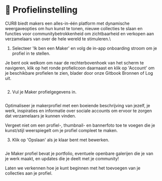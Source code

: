 # 🎨 Profielinstelling

CUR8 biedt makers een alles-in-één platform met dynamische weergaveopties om hun kunst te tonen, nieuwe collecties te slaan en functies voor communitybetrokkenheid om zichtbaarheid en verkopen aan verzamelaars van over de hele wereld te stimuleren.\

1. Selecteer 'Ik ben een Maker' en volg de in-app onboarding stroom om je profiel in te stellen.

Je bent ook welkom om naar de rechterbovenhoek van het scherm te navigeren, klik op het ronde profielicoon daarnaast en klik op 'Account' om je beschikbare profielen te zien, blader door onze Gitbook Bronnen of Log uit.

<figure><img src="../.gitbook/assets/Screenshot 2025-01-03 at 07.47.41.png" alt=""><figcaption></figcaption></figure>

2. Vul je Maker profielgegevens in.

<figure><img src="../.gitbook/assets/Screenshot 2024-12-04 at 08.02.51.png" alt=""><figcaption></figcaption></figure>

Optimaliseer je makerprofiel met een boeiende beschrijving van jezelf, je werk, inspiraties en informatie over sociale accounts om ervoor te zorgen dat verzamelaars je kunnen vinden.

Vergeet niet om een profiel-, thumbnail- en bannerfoto toe te voegen die je kunst/stijl weerspiegelt om je profiel compleet te maken.

3. Klik op 'Opslaan' als je klaar bent met bewerken.

<figure><img src="../.gitbook/assets/Screenshot 2025-01-03 at 12.36.41.png" alt=""><figcaption></figcaption></figure>

Je Maker profiel bevat je portfolio, eventuele openbare galerijen die je van je werk maakt, en updates die je deelt met je community!&#x20;

Laten we verkennen hoe je kunt beginnen met het toevoegen van je collecties aan je profiel.